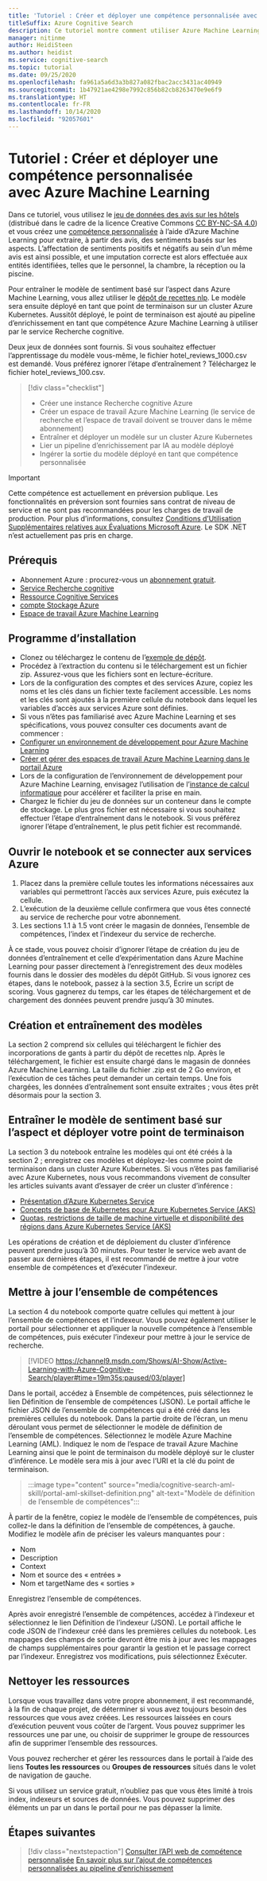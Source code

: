 ```yaml
---
title: 'Tutoriel : Créer et déployer une compétence personnalisée avec Azure Machine Learning'
titleSuffix: Azure Cognitive Search
description: Ce tutoriel montre comment utiliser Azure Machine Learning pour créer et déployer une compétence personnalisée destinée au pipeline d’enrichissement par IA de la Recherche cognitive Azure.
manager: nitinme
author: HeidiSteen
ms.author: heidist
ms.service: cognitive-search
ms.topic: tutorial
ms.date: 09/25/2020
ms.openlocfilehash: fa961a5a6d3a3b827a082fbac2acc3431ac40949
ms.sourcegitcommit: 1b47921ae4298e7992c856b82cb8263470e9e6f9
ms.translationtype: HT
ms.contentlocale: fr-FR
ms.lasthandoff: 10/14/2020
ms.locfileid: "92057601"
---
```

# <a name="tutorial-build-and-deploy-a-custom-skill-with-azure-machine-learning"></a>Tutoriel : Créer et déployer une compétence personnalisée avec Azure Machine Learning 

Dans ce tutoriel, vous utilisez le [jeu de données des avis sur les hôtels](https://www.kaggle.com/datafiniti/hotel-reviews) (distribué dans le cadre de la licence Creative Commons [CC BY-NC-SA 4.0](https://creativecommons.org/licenses/by-nc-sa/4.0/legalcode.txt)) et vous créez une [compétence personnalisée](./cognitive-search-aml-skill.md) à l’aide d’Azure Machine Learning pour extraire, à partir des avis, des sentiments basés sur les aspects. L’affectation de sentiments positifs et négatifs au sein d’un même avis est ainsi possible, et une imputation correcte est alors effectuée aux entités identifiées, telles que le personnel, la chambre, la réception ou la piscine.

Pour entraîner le modèle de sentiment basé sur l’aspect dans Azure Machine Learning, vous allez utiliser le [dépôt de recettes nlp](https://github.com/microsoft/nlp-recipes/tree/master/examples/sentiment_analysis/absa). Le modèle sera ensuite déployé en tant que point de terminaison sur un cluster Azure Kubernetes. Aussitôt déployé, le point de terminaison est ajouté au pipeline d’enrichissement en tant que compétence Azure Machine Learning à utiliser par le service Recherche cognitive.

Deux jeux de données sont fournis. Si vous souhaitez effectuer l’apprentissage du modèle vous-même, le fichier hotel_reviews_1000.csv est demandé. Vous préférez ignorer l’étape d’entraînement ? Téléchargez le fichier hotel_reviews_100.csv.

> [!div class="checklist"]
> * Créer une instance Recherche cognitive Azure
> * Créer un espace de travail Azure Machine Learning (le service de recherche et l’espace de travail doivent se trouver dans le même abonnement)
> * Entraîner et déployer un modèle sur un cluster Azure Kubernetes
> * Lier un pipeline d’enrichissement par IA au modèle déployé
> * Ingérer la sortie du modèle déployé en tant que compétence personnalisée

> [!IMPORTANT] 
> Cette compétence est actuellement en préversion publique. Les fonctionnalités en préversion sont fournies sans contrat de niveau de service et ne sont pas recommandées pour les charges de travail de production. Pour plus d’informations, consultez [Conditions d’Utilisation Supplémentaires relatives aux Évaluations Microsoft Azure](https://azure.microsoft.com/support/legal/preview-supplemental-terms/). Le SDK .NET n’est actuellement pas pris en charge.

## <a name="prerequisites"></a>Prérequis

* Abonnement Azure : procurez-vous un [abonnement gratuit](https://azure.microsoft.com/free/?WT.mc_id=A261C142F).
* [Service Recherche cognitive](./search-get-started-arm.md)
* [Ressource Cognitive Services](../cognitive-services/cognitive-services-apis-create-account.md?tabs=multiservice%2cwindows)
* [compte Stockage Azure](../storage/common/storage-account-create.md?tabs=azure-portal&toc=%2fazure%2fstorage%2fblobs%2ftoc.json)
* [Espace de travail Azure Machine Learning](../machine-learning/how-to-manage-workspace.md)

## <a name="setup"></a>Programme d’installation

* Clonez ou téléchargez le contenu de l’[exemple de dépôt](https://github.com/Azure-Samples/azure-search-python-samples/tree/master/AzureML-Custom-Skill).
* Procédez à l’extraction du contenu si le téléchargement est un fichier zip. Assurez-vous que les fichiers sont en lecture-écriture.
* Lors de la configuration des comptes et des services Azure, copiez les noms et les clés dans un fichier texte facilement accessible. Les noms et les clés sont ajoutés à la première cellule du notebook dans lequel les variables d’accès aux services Azure sont définies.
* Si vous n’êtes pas familiarisé avec Azure Machine Learning et ses spécifications, vous pouvez consulter ces documents avant de commencer :
 * [Configurer un environnement de développement pour Azure Machine Learning](../machine-learning/how-to-configure-environment.md)
 * [Créer et gérer des espaces de travail Azure Machine Learning dans le portail Azure](../machine-learning/how-to-manage-workspace.md)
 * Lors de la configuration de l’environnement de développement pour Azure Machine Learning, envisagez l’utilisation de l’[instance de calcul informatique](../machine-learning/how-to-configure-environment.md#compute-instance) pour accélérer et faciliter la prise en main.
* Chargez le fichier du jeu de données sur un conteneur dans le compte de stockage. Le plus gros fichier est nécessaire si vous souhaitez effectuer l’étape d’entraînement dans le notebook. Si vous préférez ignorer l’étape d’entraînement, le plus petit fichier est recommandé.

## <a name="open-notebook-and-connect-to-azure-services"></a>Ouvrir le notebook et se connecter aux services Azure

1. Placez dans la première cellule toutes les informations nécessaires aux variables qui permettront l’accès aux services Azure, puis exécutez la cellule.
1. L’exécution de la deuxième cellule confirmera que vous êtes connecté au service de recherche pour votre abonnement.
1. Les sections 1.1 à 1.5 vont créer le magasin de données, l’ensemble de compétences, l’index et l’indexeur du service de recherche.

À ce stade, vous pouvez choisir d’ignorer l’étape de création du jeu de données d’entraînement et celle d’expérimentation dans Azure Machine Learning pour passer directement à l’enregistrement des deux modèles fournis dans le dossier des modèles du dépôt GitHub. Si vous ignorez ces étapes, dans le notebook, passez à la section 3.5, Écrire un script de scoring. Vous gagnerez du temps, car les étapes de téléchargement et de chargement des données peuvent prendre jusqu’à 30 minutes.

## <a name="creating-and-training-the-models"></a>Création et entraînement des modèles

La section 2 comprend six cellules qui téléchargent le fichier des incorporations de gants à partir du dépôt de recettes nlp. Après le téléchargement, le fichier est ensuite chargé dans le magasin de données Azure Machine Learning. La taille du fichier .zip est de 2 Go environ, et l’exécution de ces tâches peut demander un certain temps. Une fois chargées, les données d’entraînement sont ensuite extraites ; vous êtes prêt désormais pour la section 3.

## <a name="train-the-aspect-based-sentiment-model-and-deploy-your-endpoint"></a>Entraîner le modèle de sentiment basé sur l’aspect et déployer votre point de terminaison

La section 3 du notebook entraîne les modèles qui ont été créés à la section 2 ; enregistrez ces modèles et déployez-les comme point de terminaison dans un cluster Azure Kubernetes. Si vous n’êtes pas familiarisé avec Azure Kubernetes, nous vous recommandons vivement de consulter les articles suivants avant d’essayer de créer un cluster d’inférence :

* [Présentation d’Azure Kubernetes Service](../aks/intro-kubernetes.md)
* [Concepts de base de Kubernetes pour Azure Kubernetes Service (AKS)](../aks/concepts-clusters-workloads.md)
* [Quotas, restrictions de taille de machine virtuelle et disponibilité des régions dans Azure Kubernetes Service (AKS)](../aks/quotas-skus-regions.md)

Les opérations de création et de déploiement du cluster d’inférence peuvent prendre jusqu’à 30 minutes. Pour tester le service web avant de passer aux dernières étapes, il est recommandé de mettre à jour votre ensemble de compétences et d’exécuter l’indexeur.

## <a name="update-the-skillset"></a>Mettre à jour l’ensemble de compétences

La section 4 du notebook comporte quatre cellules qui mettent à jour l’ensemble de compétences et l’indexeur. Vous pouvez également utiliser le portail pour sélectionner et appliquer la nouvelle compétence à l’ensemble de compétences, puis exécuter l’indexeur pour mettre à jour le service de recherche.

> [!VIDEO https://channel9.msdn.com/Shows/AI-Show/Active-Learning-with-Azure-Cognitive-Search/player#time=19m35s:paused/03/player]

Dans le portail, accédez à Ensemble de compétences, puis sélectionnez le lien Définition de l’ensemble de compétences (JSON). Le portail affiche le fichier JSON de l’ensemble de compétences qui a été créé dans les premières cellules du notebook. Dans la partie droite de l’écran, un menu déroulant vous permet de sélectionner le modèle de définition de l’ensemble de compétences. Sélectionnez le modèle Azure Machine Learning (AML). Indiquez le nom de l’espace de travail Azure Machine Learning ainsi que le point de terminaison du modèle déployé sur le cluster d’inférence. Le modèle sera mis à jour avec l’URI et la clé du point de terminaison.

> :::image type="content" source="media/cognitive-search-aml-skill/portal-aml-skillset-definition.png" alt-text="Modèle de définition de l’ensemble de compétences":::

À partir de la fenêtre, copiez le modèle de l’ensemble de compétences, puis collez-le dans la définition de l’ensemble de compétences, à gauche. Modifiez le modèle afin de préciser les valeurs manquantes pour :

* Nom
* Description
* Context
* Nom et source des « entrées »
* Nom et targetName des « sorties »

Enregistrez l’ensemble de compétences.

Après avoir enregistré l’ensemble de compétences, accédez à l’indexeur et sélectionnez le lien Définition de l’indexeur (JSON). Le portail affiche le code JSON de l’indexeur créé dans les premières cellules du notebook. Les mappages des champs de sortie devront être mis à jour avec les mappages de champs supplémentaires pour garantir la gestion et le passage correct par l’indexeur. Enregistrez vos modifications, puis sélectionnez Exécuter. 

## <a name="clean-up-resources"></a>Nettoyer les ressources

Lorsque vous travaillez dans votre propre abonnement, il est recommandé, à la fin de chaque projet, de déterminer si vous avez toujours besoin des ressources que vous avez créées. Les ressources laissées en cours d’exécution peuvent vous coûter de l’argent. Vous pouvez supprimer les ressources une par une, ou choisir de supprimer le groupe de ressources afin de supprimer l’ensemble des ressources.

Vous pouvez rechercher et gérer les ressources dans le portail à l’aide des liens **Toutes les ressources** ou **Groupes de ressources** situés dans le volet de navigation de gauche.

Si vous utilisez un service gratuit, n’oubliez pas que vous êtes limité à trois index, indexeurs et sources de données. Vous pouvez supprimer des éléments un par un dans le portail pour ne pas dépasser la limite.

## <a name="next-steps"></a>Étapes suivantes

> [!div class="nextstepaction"]
> [Consulter l’API web de compétence personnalisée](./cognitive-search-custom-skill-web-api.md)
> [En savoir plus sur l’ajout de compétences personnalisées au pipeline d’enrichissement](./cognitive-search-custom-skill-interface.md)